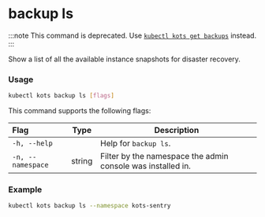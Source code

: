 # backup ls

:::note
This command is deprecated. Use [`kubectl kots get backups`](/reference/kots-cli-get-backups) instead.
:::

Show a list of all the available instance snapshots for disaster recovery.

### Usage

```bash
kubectl kots backup ls [flags]
```

This command supports the following flags:

| Flag              | Type   | Description                                                         |
| :---------------- | ------ | ------------------------------------------------------------------- |
| `-h, --help`      |        | Help for `backup ls`.                                                  |
| `-n, --namespace` | string | Filter by the namespace the admin console was installed in. |

### Example

```bash
kubectl kots backup ls --namespace kots-sentry
```
